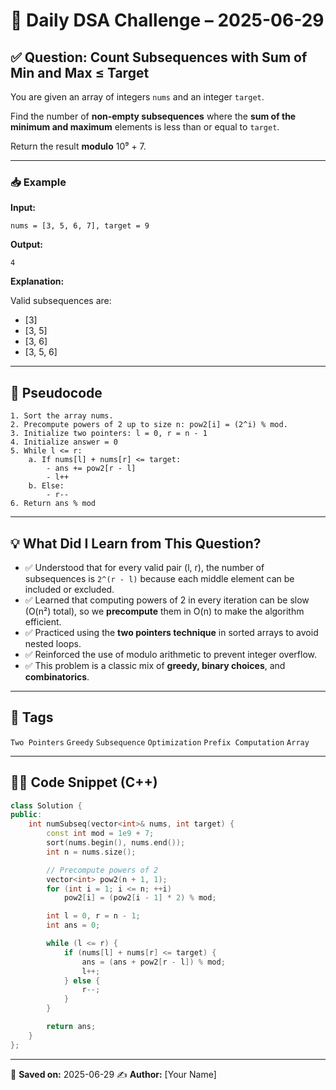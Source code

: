 # 🧠 Daily DSA Challenge – 2025-06-29

## ✅ Question: Count Subsequences with Sum of Min and Max ≤ Target

You are given an array of integers `nums` and an integer `target`.

Find the number of **non-empty subsequences** where the **sum of the minimum and maximum** elements is less than or equal to `target`.

Return the result **modulo** 10⁹ + 7.

---

### 📥 Example

**Input:**

```
nums = [3, 5, 6, 7], target = 9
```

**Output:**

```
4
```

**Explanation:**

Valid subsequences are:

* \[3]
* \[3, 5]
* \[3, 6]
* \[3, 5, 6]

---

## 🔧 Pseudocode

```
1. Sort the array nums.
2. Precompute powers of 2 up to size n: pow2[i] = (2^i) % mod.
3. Initialize two pointers: l = 0, r = n - 1
4. Initialize answer = 0
5. While l <= r:
    a. If nums[l] + nums[r] <= target:
        - ans += pow2[r - l]
        - l++
    b. Else:
        - r--
6. Return ans % mod
```

---

## 💡 What Did I Learn from This Question?

* ✅ Understood that for every valid pair (l, r), the number of subsequences is `2^(r - l)` because each middle element can be included or excluded.
* ✅ Learned that computing powers of 2 in every iteration can be slow (O(n²) total), so we **precompute** them in O(n) to make the algorithm efficient.
* ✅ Practiced using the **two pointers technique** in sorted arrays to avoid nested loops.
* ✅ Reinforced the use of modulo arithmetic to prevent integer overflow.
* ✅ This problem is a classic mix of **greedy, binary choices**, and **combinatorics**.

---

## 🌿 Tags

`Two Pointers` `Greedy` `Subsequence` `Optimization` `Prefix Computation` `Array`

---

## 🧑‍💻 Code Snippet (C++)

```cpp
class Solution {
public:
    int numSubseq(vector<int>& nums, int target) {
        const int mod = 1e9 + 7;
        sort(nums.begin(), nums.end());
        int n = nums.size();

        // Precompute powers of 2
        vector<int> pow2(n + 1, 1);
        for (int i = 1; i <= n; ++i)
            pow2[i] = (pow2[i - 1] * 2) % mod;

        int l = 0, r = n - 1;
        int ans = 0;

        while (l <= r) {
            if (nums[l] + nums[r] <= target) {
                ans = (ans + pow2[r - l]) % mod;
                l++;
            } else {
                r--;
            }
        }

        return ans;
    }
};
```

---

📅 **Saved on:** 2025-06-29
✍️ **Author:** \[Your Name]
